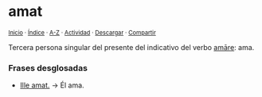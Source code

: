 # amat
<sup>[Inicio](../../../../index.md) · [Índice](../../../../indices/latin-espanol-a.md) · [A-Z](../../../../indices/alfabetico.md) · [Actividad](../../../../indices/actividad.md) · <a href="../../../../contenido/a/m/a/amat.html" download="jucardus-amat.html">Descargar</a> · [Compartir](https://x.com/intent/tweet?text=%C2%ABAmat%C2%BB%20en%20el%20Diccionario%20lat%C3%ADn-espa%C3%B1ol%2C%20tercera%20persona%20singular%20del%20presente%20del%20indicativo%20del%20verbo%20am%C4%81re.%0A%E2%86%92%20https%3A%2F%2Fjucardus.github.io%2Fcontenido%2Fa%2Fm%2Fa%2Famat.html%0A%0A%23ltn_espnl_jucardus%0A%40jucardus)</sup>

Tercera persona singular del presente del indicativo del verbo [amāre](../../../../contenido/a/m/a/amare.md#presente-indicativo): ama.

### Frases desglosadas

* [Ille amat.](../../../../contenido/i/l/l/ille-amat.md) → Él ama.
